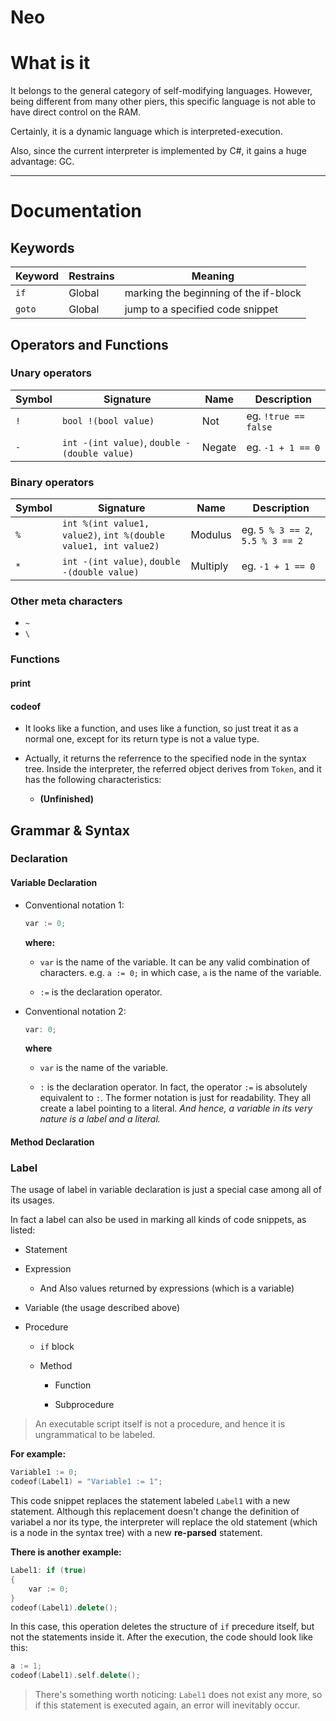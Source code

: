 
# Neo

# What is it

It belongs to the general category of self-modifying languages. However, being different from many other piers, this specific language is not able to have direct control on the RAM.

Certainly, it is a dynamic language which is interpreted-execution.

Also, since the current interpreter is implemented by C#, it gains a huge advantage: GC.
___

# Documentation

## Keywords

Keyword | Restrains | Meaning
--- | --- | ---
`if` | Global | marking the beginning of the if-block
`goto` | Global | jump to a specified code snippet

## Operators and Functions

### Unary operators

Symbol | Signature | Name | Description
--- | --- | --- | ---
`!` | `bool !(bool value)` | Not | eg. `!true == false`
`-` | `int -(int value)`, `double -(double value)` | Negate | eg. `-1 + 1 == 0`

### Binary operators

Symbol | Signature | Name | Description
--- | --- | --- | ---
`%` | `int %(int value1, value2)`, `int %(double value1, int value2)` | Modulus | eg. `5 % 3 == 2`, `5.5 % 3 == 2`
`*` | `int -(int value)`, `double -(double value)` | Multiply | eg. `-1 + 1 == 0`

### Other meta characters

- `~`
- `\`

### Functions

#### print

#### codeof

- It looks like a function, and uses like a function, so just treat it as a normal one, except for its return type is not a value type.

- Actually, it returns the referrence to the specified node in the syntax tree. Inside the interpreter, the referred object derives from `Token`, and it has the following characteristics:
  - **(Unfinished)**

## Grammar & Syntax

### Declaration

#### Variable Declaration

- Conventional notation 1:
  
  ``` C++
  var := 0;
  ```

  **where:**
  - `var` is the name of the variable. It can be any valid combination of characters.
  e.g. `a := 0;` in which case, `a` is the name of the variable.

  - `:=` is the declaration operator.

- Conventional notation 2:

  ``` C++
  var: 0;
  ```

  **where**
  - `var` is the name of the variable.

  - `:` is the declaration operator. In fact, the operator `:=` is absolutely equivalent to `:`. The former notation is just for readability.
  They all create a label pointing to a literal.
  *And hence, a variable in its very nature is a label and a literal.*

#### Method Declaration

### Label

The usage of label in variable declaration is just a special case among all of its usages.

In fact a label can also be used in marking all kinds of code snippets, as listed:

- Statement

- Expression

  - And Also values returned by expressions (which is a variable)

- Variable (the usage described above)

- Procedure

  - `if` block

  - Method

    - Function

    - Subprocedure

> An executable script itself is not a procedure, and hence it is ungrammatical to be labeled.

**For example:**

``` C++
Variable1 := 0;
codeof(Label1) = "Variable1 := 1";
```

This code snippet replaces the statement labeled `Label1` with a new statement. Although this replacement doesn't change the definition of variabel a nor its type, the interpreter will replace the old statement (which is a node in the syntax tree) with a new **re-parsed** statement.

**There is another example:**

``` C++
Label1: if (true)
{
    var := 0;
}
codeof(Label1).delete();
```

In this case, this operation deletes the structure of `if` precedure itself, but not the statements inside it.
After the execution, the code should look like this:

``` C++
a := 1;
codeof(Label1).self.delete();
```

> There's something worth noticing: `Label1` does not exist any more, so if this statement is executed again, an error will inevitably occur.
